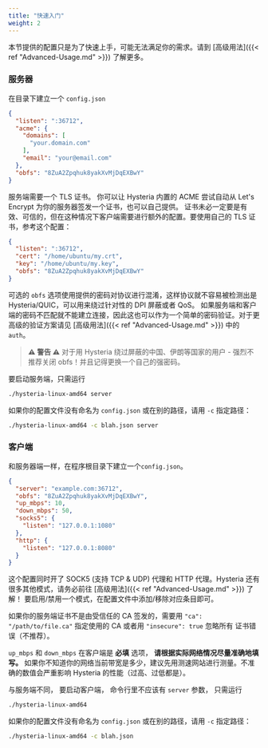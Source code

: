 ```yaml
---
title: "快速入门"
weight: 2
---
```


本节提供的配置只是为了快速上手，可能无法满足你的需求。请到 [高级用法]({{< ref "Advanced-Usage.md" >}}) 了解更多。

### 服务器

在目录下建立一个 `config.json`

```json
{
  "listen": ":36712",
  "acme": {
    "domains": [
      "your.domain.com"
    ],
    "email": "your@email.com"
  },
  "obfs": "8ZuA2Zpqhuk8yakXvMjDqEXBwY"
}
```

服务端需要一个 TLS 证书。 你可以让 Hysteria 内置的 ACME 尝试自动从 Let's Encrypt 为你的服务器签发一个证书，也可以自己提供。
证书未必一定要是有效、可信的，但在这种情况下客户端需要进行额外的配置。要使用自己的 TLS 证书，参考这个配置：

```json
{
  "listen": ":36712",
  "cert": "/home/ubuntu/my.crt",
  "key": "/home/ubuntu/my.key",
  "obfs": "8ZuA2Zpqhuk8yakXvMjDqEXBwY"
}
```

可选的 `obfs` 选项使用提供的密码对协议进行混淆，这样协议就不容易被检测出是 Hysteria/QUIC，可以用来绕过针对性的 DPI 屏蔽或者 QoS。
如果服务端和客户端的密码不匹配就不能建立连接，因此这也可以作为一个简单的密码验证。对于更高级的验证方案请见 [高级用法]({{< ref "Advanced-Usage.md" >}}) 中的 `auth`。

> **⚠ 警告 ⚠**
> 对于用 Hysteria 绕过屏蔽的中国、伊朗等国家的用户 - 强烈不推荐关闭 obfs！并且记得更换一个自己的强密码。

要启动服务端，只需运行

```bash
./hysteria-linux-amd64 server
```

如果你的配置文件没有命名为 `config.json` 或在别的路径，请用 `-c` 指定路径：

```bash
./hysteria-linux-amd64 -c blah.json server
```

### 客户端

和服务器端一样，在程序根目录下建立一个`config.json`。

```json
{
  "server": "example.com:36712",
  "obfs": "8ZuA2Zpqhuk8yakXvMjDqEXBwY",
  "up_mbps": 10,
  "down_mbps": 50,
  "socks5": {
    "listen": "127.0.0.1:1080"
  },
  "http": {
    "listen": "127.0.0.1:8080"
  }
}
```

这个配置同时开了 SOCK5 (支持 TCP & UDP) 代理和 HTTP 代理。Hysteria 还有很多其他模式，请务必前往 [高级用法]({{< ref "Advanced-Usage.md" >}}) 了解！
要启用/禁用一个模式，在配置文件中添加/移除对应条目即可。

如果你的服务端证书不是由受信任的 CA 签发的，需要用 `"ca": "/path/to/file.ca"` 指定使用的 CA 或者用 `"insecure": true` 忽略所有
证书错误（不推荐）。

`up_mbps` 和 `down_mbps` 在客户端是 **必填** 选项， **请根据实际网络情况尽量准确地填写。** 如果你不知道你的网络当前带宽是多少，建议先用测速网站进行测量。不准确的数值会严重影响 Hysteria 的性能（过高、过低都是）。

与服务端不同， 要启动客户端， 命令行里不应该有 `server` 参数， 只需运行

```bash
./hysteria-linux-amd64
```

如果你的配置文件没有命名为 `config.json` 或在别的路径，请用 `-c` 指定路径：

```bash
./hysteria-linux-amd64 -c blah.json
```
